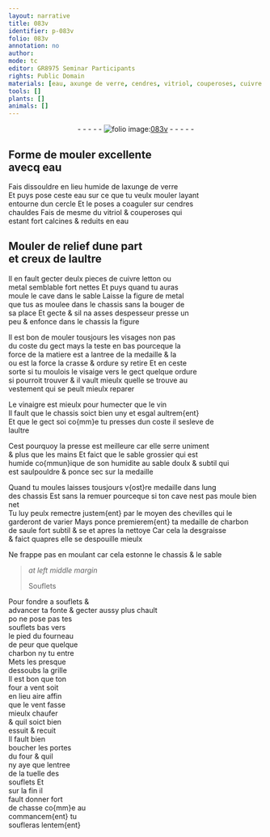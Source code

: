 ```yaml
---
layout: narrative
title: 083v
identifier: p-083v
folio: 083v
annotation: no
author:
mode: tc
editor: GR8975 Seminar Participants
rights: Public Domain
materials: [eau, axunge de verre, cendres, vitriol, couperoses, cuivre letton, metal, vinaigre, vin, charbon de saule, charbon]
tools: []
plants: []
animals: []
---
```


<div class="folio" align="center">- - - - - <a href="http://gallica.bnf.fr/ark:/12148/btv1b10500001g/f172.item" target="_blank"><img src="https://cu-mkp.github.io/2017-workshop-edition/assets/photo-icon.png" alt="folio image: " style="display:inline-block; margin-bottom:-3px;"/>083v</a> - - - - - </div>  
  

## Forme de mouler excellente<br/> avecq <span class="m">eau</span>

 
Fais dissouldre en lieu humide de l<span class="m">axunge de verre</span><br/> Et puys pose ceste <span class="m">eau</span> sur ce que tu veulx mouler layant<br/> entourne dun cercle Et le poses a coaguler sur <span class="m">cendres</span><br/> chauldes Fais de mesme du <span class="m">vitriol</span> & <span class="m">couperoses</span> qui<br/> estant fort calcines & reduits en <span class="m">eau</span>
 
 
  

## Mouler de relief dune part<br/> et creux de laultre

 
Il en fault gecter deulx pieces de <span class="m">cuivre letton</span> ou<br/> <span class="m">metal</span> semblable fort nettes Et puys quand tu auras<br/> moule le cave dans le sable Laisse la figure de <span class="m">metal</span><br/> que tus as moulee dans le chassis sans la bouger de<br/> sa place Et gecte & sil na asses despesseur presse un<br/> peu & enfonce dans le chassis la figure
 
 Il est bon de mouler tousjours les visages non pas<br/> du coste du gect mays la teste en bas pourceque la<br/> force de la matiere est a lantree de la medaille & la<br/> ou est la force la crasse & ordure sy retire Et en ceste<br/> sorte si tu moulois le visaige vers le gect quelque ordure<br/> si pourroit trouver & il vault mieulx quelle se trouve au<br/> vestement qui se peult mieulx reparer
 
 Le <span class="m">vinaigre</span> est mieulx pour humecter que le <span class="m">vin</span><br/> Il fault que le chassis soict bien uny et esgal aultrem{ent}<br/> Et que le gect soi co{mm}e tu presses dun coste il sesleve de<br/> laultre
 
 Cest pourquoy la presse est meilleure car elle serre uniment<br/> & plus que les mains Et faict que le sable grossier qui est<br/> humide co{mmun}ique de son humidite au sable doulx & subtil qui<br/> est saulpouldre & ponce sec sur la medaille
 
 Quand tu moules laisses tousjours v{ost}re medaille dans lung<br/> des chassis Est sans la remuer pourceque si ton cave nest pas moule bien net<br/> Tu luy peulx remectre justem{ent} par le moyen des chevilles qui le<br/> garderont de varier Mays ponce premierem{ent} ta medaille de <span class="m">charbon<br/> de saule</span> fort subtil & se et apres la nettoye Car cela la desgraisse<br/> & faict quapres elle se despouille mieulx
 
 Ne frappe pas en moulant car cela estonne le chassis & le sable
 
 
  
> *at left middle margin*
> 
> Souflets
 
 Pour fondre a souflets &<br/> advancer ta fonte & gecter aussy plus chault<br/> po ne pose pas tes<br/> souflets bas vers<br/> le pied du fourneau<br/> de peur que quelque<br/> <span class="m">charbon</span> ny tu entre<br/> Mets les presque<br/> dessoubs la grille<br/> Il est bon que ton<br/> four a vent soit<br/> en lieu aire affin<br/> que le vent fasse<br/> mieulx chaufer<br/> & quil soict bien<br/> essuit & recuit<br/> Il fault bien<br/> boucher les portes<br/> du four & quil<br/> ny aye que lentree<br/> de la tuelle des<br/> souflets Et<br/> sur la fin il<br/> fault donner fort<br/> de chasse co{mm}e au<br/> commancem{ent} tu<br/> soufleras lentem{ent}
 
